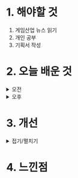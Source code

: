 
# 1. 해야할 것

1. 게임산업 뉴스 읽기 
2. 개인 공부  
3. 기획서 작성



# 2. 오늘 배운 것

<details>
<summary>오전</summary>

## 오늘의 뉴스

■ Xbox 360 스토어 서비스 중단, "기존 구매 게임 재다운로드 가능" 
Xbox 360 스토어와 마켓플레이스가 7월 29일을 기해 서비스가 중단됐습니다. 마이크로소프트는 29일 공식 홈페이지 FAQ 페이지를 통해 Xbox 360 스토어 및 마켓플레이스 서비스 중단과 이후의 정책에 대해서 공지했습니다.

■ 암호화폐 지지 밝힌 트럼프, "미국을 비트코인 초강대국으로"
미국 대통령 선거 공화당 후보자로 나선 도널드 트럼프(Donald J. Trump) 전 대통령이 암호화폐에 친화적인 방향으로 미국을 이끌어가겠다는 포부를 밝혔습니다. 도널드 트럼프 전 대통령은 미국 테네시주 내슈빌에서 개최된 비트코인 컨퍼런스 2024(Bitcoin Conference 2024) 행사에 강연자로 참석하여 기조연설을 진행했습니다.

■ 크래프톤, 게임스컴 ONL에서 '다크앤다커 모바일', '인조이' 공개
크래프톤(대표 김창한)은 독일 쾰른에서 개최되는 세계 최대의 게임쇼 '게임스컴(gamescom) 2024'에서 '다크앤다커 모바일(DARK AND DARKER MOBILE)', 'inZOI(이하 인조이)' 등 신작 관련 새로운 소식과 시연 기회를 비롯해 글로벌 이용자들을 대상으로 한 다양한 체험형 프로그램을 제공할 예정이라고 30일 밝혔습니다. 특히, 8월 20일에 열리는 게임스컴 2024의 전야제 '오프닝 나이트 라이브(Opening Night Live)'에서 다크앤다커 모바일과 인조이의 신규 트레일러 영상과 새로운 정보를 최초 공개할 예정입니다.

■ 8월 28일 출시 '영웅전설: 가가브 트릴로지', 사전예약 진행 
네오위즈(공동대표 김승철, 배태근)의 자회사 파우게임즈(FOW GAMES, 대표 이광재)가 '영웅전설: 가가브 트릴로지'의 국내 사전 예약을 시작했다고 30일 밝혔습니다. '영웅전설: 가가브 트릴로지'는 일본의 게임 개발사 '니혼팔콤'의 유명 IP인 '영웅전설' 시리즈 중 가장 큰 인기를 끈 '가가브 트릴로지'를 재해석한 수집형 rpg입니다.

■ 엔씨, 북유럽 게임 개발사 '문 로버 게임즈'에 초기 투자 진행
엔씨소프트(공동대표 김택진, 박병무, 이하 엔씨(NC))가 스웨덴 소재 신생 게임 개발사 'Moon Rover Games(문 로버 게임즈)'에 초기(Seed Round) 투자를 진행했습니다. 엔씨(NC)는 Moon Rover Games의 시드 라운드 투자에 단독으로 참여해 Project Aldous 개발에 필요한 자금을 제공합니다.

■ 전기차, 게이밍 기기로 차이나조이 참전
중국 최대 게임쇼 차이나조이, 2024년엔 전기차도 게이밍 기기로서 참여하는 모습이 나타났습니다. 중국의 전기차 업체 BYD(比亚迪股份有限公司, 비야디기차유한공사)는 B2C 관에 자신들의 차를 전시했습니다.

■ '중국게임혁신대상'에 젠레스 존 제로, AFK: 새로운 여정
중국 내 혁신적인 게임을 선정하는 '중국게임혁신대회'(中国游戏创新大赛)가 차이나조이 2024에서 개최됐습니다. 주최자인 중국의 앱 플랫폼 '탭탭'이 밝힌 대회의 목적은 중국 게임산업의 혁신 및 건강 한 발전을 촉진하고자 하는 당국의 요구 사항을 구현하는 것입니다.

■ 하이퍼그리프, 차이나조이 B2C서 '엔드필드' 선보여
하이퍼그리프가 신작 '명일방주: 엔드필드'를 중국 차이나조이 2024에서 일반 유저를 대상으로 시연회를 진행했습니다. 하이퍼그리프는 지난해 차이나조이 B2B에 처음 참가했고, 올해 B2C로 참여했습니다.

■ '우마무스메 프리티 더비 열혈 우당탕탕 대감사제!' 사전 예약 개시
세가퍼블리싱코리아(대표 사이토 고)는 주식회사 Cygames가 개발 중인 Nintendo Switch / PlayStation4 / PC(Steam)용 게임 '우마무스메 프리티 더비 열혈 우당탕탕 대감사제!'가 PlayStation Store에서 사전 예약이 시작되었으며, Steam의 스토어 페이지가 공개되었다고 밝혔습니다. 우마무스메 프리티 더비 열혈 우당탕탕 대감사제!의 다운로드 콘텐츠 제1탄 'DLC Vol.1'에서 출전하는 우마무스메와 팀명 이 공개됐습니다.

■ 신작 2종 공개 '스토브 인디', 게임 퍼블리싱 사업 본격 진출
인디 게임 전문 플랫폼 '스토브인디'(이하 스토브인디)가 게임 퍼블리싱 사업에 본격 진출한다고 29일(월) 밝혔습니다. 이로써 스토브인디는 인디게임의 배급, 마케팅에 직접 나서면서 유망한 인디 게임 사들의 성장을 보다 적극적으로 지원하고, 스마일게이트는 여러 우수한 인디 게임들을 통해 다양한 퍼블리싱 라인업을 확보할 수 있게 됐습니다.

■ 게임문화재단, 2024 보호자 게임리터러시 ‘온라인 릴레이 교육’ 실시
게임문화재단(이하 재단, 이사장 김경일)은 문화체육관광부(장관 유인촌)와 한국콘텐츠진흥원(원장 조현래)과 함께 오는 7월 31일부터 '2024 보호자 게임리터러시 교육 - 게임보다 흥미로운 게임 이야기' 온라인 릴레이 교육(이하 교육)을 실시한다고 밝혔습니다. 교육은 ▲소통 ▲진로 ▲문화를 주제로 하며, 오는 7월 31일부터 8월 19일까지 게임문화재단 유튜브 채널을 통해 총 4회 온라인으로 실시할 예정 입니다.

■ 젠지, 전 세계에서 가장 먼저 월드 챔피언십 확정, LCK 6주 차 종합
LCK 서머 6주 차에도 연속 승리 기록을 이어간 젠지가 전 세계에서 가장 먼저 2024 LoL 월드 챔피언십 출전을 확정 졌습니다. '리그 오브 레전드(LoL)' 이스포츠의 한국 프로 리그를 주최하는 리그 오브 레전드 챔피언스 코리아(대표 오상헌, 이하 'LCK')는 24일(수)부터 28일(일)까지 서울 종로구 롤파크에 위치한 LCK 아레나에서 열린 2024 LCK 서머 6주 차에서 젠지가 OK저축은행 브리온과 광동 프릭스를 연파하고 LCK 역사상 가장 긴 연속 경기 승리 기록을 세웠을 뿐만 아니라 올해 유럽에서 열리는 LoL 월드 챔피언십 진출(롤드컵)도 확정 지었다고 밝혔습니다.

■ 크래프톤, 성수동에 배그 팝업스토어 'PUBG 성수' 오픈
크래프톤(대표 김창한)은 오는 1일 서울 성수동에 PUBG: 배틀그라운드(PUBG: BATTLEGROUNDS, 이하 배틀그라운드) IP를 활용한 팝업스토어 'PUBG 성수'를 오픈한다고 밝혔습니다. 이번 팝업스토어는 ▲게임 속 요소로 구성된 공간에서 여름을 즐기는 '서머 바이브(Summer Vibes)'를 시작으로, ▲배틀그라운드 IP 기반의 아트 전시 '어반 캔버스(Urban Canvas)' ▲이색 컬래버레이션을 만나볼 수 있는 '얼라이언스(Alliance)' 등 다양한 테마를 순차적으로 선보일 예정입니다.

■ 한국모바일게임협회, 더플레이와 한중 게임산업 발전 위한 MOU 체결
한국모바일게임협회(회장 황성익)는 ㈜더플레이(대표 강범준)와 한-중 게임산업 발전을 위한 업무협약을 체결했다고 29일 밝혔습니다. 이번 협약을 통해 ▲대한민국 중소 및 인디게임산업 진흥, ▲한국 모바일게임의 중국 진출 지원, ▲모바일게임 e스포츠화 진행, 그리고 ▲한-중 양국간 게임산업 발전을 위한 상호 교류 진행에 대하여 협력하기로 했습니다. 

■ '산나비', 中 인디게임 개발 어워드 최고의 액션 어드벤처 게임 수상 
(주)네오위즈(공동대표 김승철, 배태근)는 자사의 인기 인디게임 '산나비'가 중국 '2024 인디게임 개발 어워드'에서 '최고의 액션 어드벤처 게임(Best Action Adventure Game)'을 수상했다고 29일 밝혔습니다. '2024 인디게임 개발 어워드'는 중국 최대의 게임쇼 '차이나조이 2024'와 '게임 커넥션'이 중국 상하이 신국제엑스포센터에서 개최한 시상식으로, 지난 27일 △올해의 게임, △최고의 인디게임, △베 스트 스토리텔링 등 총 15개 부문에서 고무적인 성과를 낸 전세계 다양한 게임을 선정했습니다.
</details>


<details>
<summary>오후</summary>


</details>




# 3. 개선


<details>
<summary>접기/펼치기</summary>


</details>



# 4. 느낀점


